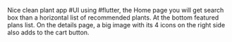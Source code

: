 
Nice clean plant app #UI using #flutter, the Home page you will get search box than a horizontal list of recommended plants. At the bottom featured plans list. On the details page, a big image with its 4 icons on the right side also adds to the cart button.
